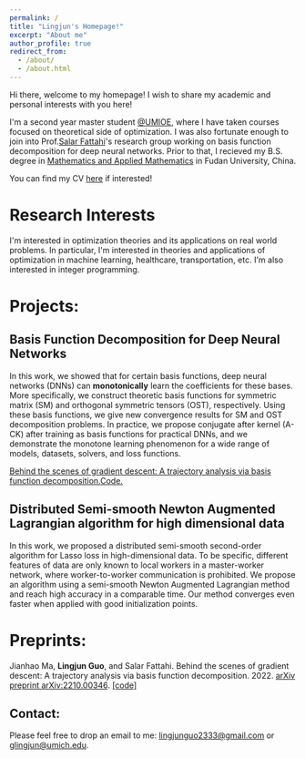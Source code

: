 ```yaml
---
permalink: /
title: "Lingjun's Homepage!"
excerpt: "About me"
author_profile: true
redirect_from: 
  - /about/
  - /about.html
---
```


Hi there, welcome to my homepage! I wish to share my academic and personal interests with you here!

I'm a second year master student [@UMIOE](https://ioe.engin.umich.edu/), where I have taken courses focused on theoretical side of optimization. I was also fortunate enough to join into Prof.[Salar Fattahi](https://fattahi.engin.umich.edu/)'s research group working on basis function decomposition for deep neural networks. Prior to that, I recieved my B.S. degree in [Mathematics and Applied Mathematics](https://math.fudan.edu.cn/) in Fudan University, China.  

You can find my CV [here](https://github.com/LingjunGuo2333/glingjun.github.io/tree/master/files/CV_lingjun_guo.pdf) if interested!

Research Interests
======

I'm interested in optimization theories and its applications on real world problems. In particular, I'm interested in theories and applications of optimization in machine learning, healthcare, transportation, etc. I'm also interested in integer programming.

Projects:
======

Basis Function Decomposition for Deep Neural Networks
------
In this work, we showed that for certain basis functions, deep neural networks (DNNs) can <b>monotonically</b> learn the coefficients for these bases. More specifically, we construct theoretic basis functions for symmetric matrix (SM) and orthogonal symmetric tensors (OST), respectively. Using these basis functions, we give new convergence results for SM and OST decomposition problems. In practice, we propose conjugate after kernel (A-CK) after training as basis functions for practical DNNs, and we demonstrate the monotone learning phenomenon for a wide range of models, datasets, solvers, and loss functions.

[Behind the scenes of gradient descent: A trajectory analysis via basis function decomposition.](https://arxiv.org/abs/2210.00346)[Code.](https://github.com/jianhaoma/function-basis-decomposition)

Distributed Semi-smooth Newton Augmented Lagrangian algorithm for high dimensional data
------
In this work, we proposed a distributed semi-smooth second-order algorithm for Lasso loss in high-dimensional data. To be specific, different features of data are only known to local workers in a master-worker network, where worker-to-worker communication is prohibited. We propose an algorithm using a semi-smooth Newton Augmented Lagrangian method and reach high accuracy in a comparable time. Our method converges even faster when applied with good initialization points.



Preprints:
======
Jianhao Ma, <b>Lingjun Guo</b>, and Salar Fattahi. Behind the scenes of gradient descent: A trajectory analysis via basis function decomposition. 2022.
[arXiv preprint arXiv:2210.00346](https://arxiv.org/abs/2210.00346). [[code]](https://github.com/jianhaoma/function-basis-decomposition)

Contact:
------
Please feel free to drop an email to me: [lingjunguo2333@gmail.com](mailto:lingjunguo2333@gmail.com) or [glingjun@umich.edu](mailto:glingjun@umich.edu).
